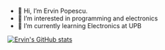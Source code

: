 - 👋 Hi, I’m Ervin Popescu.
- 👀 I’m interested in programming and electronics
- 🌱 I’m currently learning Electronics at UPB

[![Ervin's GitHub stats](https://github-readme-stats-umber-xi-73.vercel.app/api?username=ervinpopescu&show_icons=true&theme=transparent)](https://github.com/anuraghazra/github-readme-stats)

